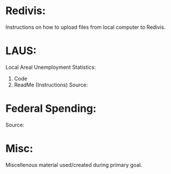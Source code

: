 # Redivis: 
Instructions on how to upload files from local computer to Redivis. 

# LAUS:
Local Areal Unemployment Statistics:
1. Code
2. ReadMe (Instructions)
Source: 

# Federal Spending: 
Source:

# Misc: 
Miscellenous material used/created during primary goal. 
